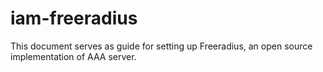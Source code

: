 # iam-freeradius
This document serves as guide for setting up Freeradius, an open source implementation of AAA server.
